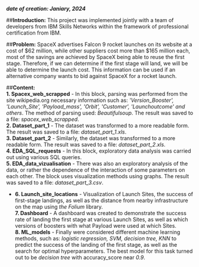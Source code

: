 _**date of creation: Janiary, 2024**_

##**Introduction:**
This project was implemented jointly with a team of developers from IBM Skills Networks within the framework of professional certification from IBM.

##**Problem:**
SpaceX advertises Falcon 9 rocket launches on its website at a cost of $62 million, while other suppliers cost more than $165 million each, most of the savings are achieved by SpaceX being able to reuse the first stage. Therefore, if we can determine if the first stage will land, we will be able to determine the launch cost. This information can be used if an alternative company wants to bid against SpaceX for a rocket launch.

##**Content:**  
 **1. Spacex_web_scrapped** - In this block, parsing was performed from the site wikipedia.org necessary information such as: _'Version_Booster', 'Launch_Site', 'Payload_mass', 'Orbit', 'Customer', 'Launchoutcome' and others_. The method of parsing used: _Beautifulsoup_. The result was saved to a file: _spacex_web_scrapped_.  
 **2. Dataset_part_1** - The dataset was transformed to a more readable form. The result was saved to a file: _dataset_part_1.xls_.  
 **3. Dataset_part_2** - Similarly, the dataset was transformed to a more readable form. The result was saved to a file: _dataset_part_2.xls_.  
 **4. EDA_SQL_requests** - In this block, exploratory data analysis was carried out using various SQL queries.  
 **5. EDA_data_vizualisation** - There was also an exploratory analysis of the data, or rather the dependence of the interaction of some parameters on each other. The block uses visualization methods using graphs. The result was saved to a file: _dataset_part_3.csv_.  
- **6. Launch_site_locations** - Visualization of Launch Sites, the success of first-stage landings, as well as the distance from nearby infrastructure on the map using _the Folium_ library.  
 **7. Dashboard** - A dashboard was created to demonstrate the success rate of landing the first stage at various Launch Sites, as well as which versions of boosters with what Payload were used at which Sites.  
 **8. ML_models** - Finally were considered different machine learning methods, such as: _logistic regression, SVM, decision tree, KNN_ to predict the success of the landing of the first stage, as well as the search for optimal hyperparameters. The best model for this task turned out to be _decision tree_ with accuracy_score near _0.9_.  
